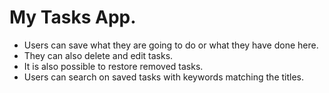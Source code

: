 # My Tasks App.

- Users can save what they are going to do or what they have done here.
- They can also delete and edit tasks.
- It is also possible to restore removed tasks.
- Users can search on saved tasks with keywords matching the titles.
